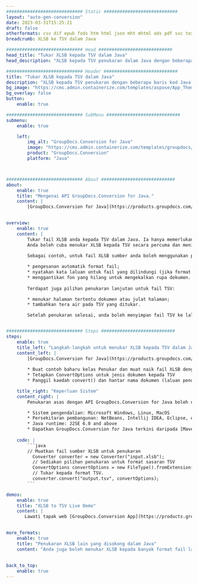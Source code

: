 ```yaml
---
############################# Static ############################
layout: "auto-gen-conversion"
date: 2023-03-31T15:25:21
draft: false
otherformats: csv dif epub fods htm html json mht mhtml ods pdf sxc tex tsv xlam xls xlsb xlsm xlsx xlt xltm xltx xml xps
breadcrumb: XLSB ke TSV dalam Java

############################# Head ############################
head_title: "Tukar XLSB kepada TSV dalam Java"
head_description: "XLSB kepada TSV penukaran dalam Java dengan beberapa baris kod. Tukar lebih 160 format fail menggunakan API penukaran dokumen GroupDocs untuk Java"

############################# Header ############################
title: "Tukar XLSB kepada TSV dalam Java"
description: "XLSB kepada TSV penukaran dengan beberapa baris kod Java."
bg_image: "https://cms.admin.containerize.com/templates/aspose/App_Themes/V3/images/bg/header1.png"
bg_overlay: false
button:
    enable: true

############################# SubMenu ############################
submenu:
    enable: true

    left:
        img_alt: "GroupDocs.Conversion for Java"
        image: "https://cms.admin.containerize.com/templates/groupdocs/images/product-logos/90x90-noborder/groupdocs-conversion-java.png"
        product: "GroupDocs.Conversion"
        platform: "Java"



############################# About ############################
about:
    enable: true
    title: "Mengenai API GroupDocs.Conversion for Java."
    content: |
        [GroupDocs.Conversion for Java](https://products.groupdocs.com/conversion/java/) ialah API penukaran format fail lanjutan untuk menukar antara imej popular dan format dokumen seperti Microsoft Office, OpenDocument, PDF, HTML, e-mel, CAD. dan banyak lagi dengan hanya beberapa baris kod. API asli secara automatik mengesan format dokumen asal dan menawarkan banyak pilihan untuk menyesuaikan dokumen yang ditukar. Bersama-sama dengan fungsi mengekstrak maklumat daripada dokumen, ia juga menyokong caching hasil penukaran ke cakera tempatan secara lalai. Walau bagaimanapun, sebarang jenis storan cache boleh disokong dengan melaksanakan antara muka yang sesuai - Amazon S3, Dropbox, Google Drive, Windows Azure, Reddis atau mana-mana yang lain.
    

overview:
    enable: true
    content: |
        Tukar fail XLSB anda kepada TSV dalam Java. Ia hanya memerlukan beberapa baris kod Java pada mana-mana platform pilihan anda, seperti Windows, Linux, macOS.
        Anda boleh cuba menukar XLSB kepada TSV secara percuma dan menilai kualiti hasil penukaran. Bersama-sama dengan skrip penukaran fail mudah, anda boleh mencuba pilihan yang lebih canggih untuk memuatkan fail sumber XLSB dan menyimpan output TSV. 
        
        Sebagai contoh, untuk fail XLSB sumber anda boleh menggunakan pilihan pemuatan berikut:

        * pengesanan automatik format fail;
        * nyatakan kata laluan untuk fail yang dilindungi (jika format fail menyokongnya);
        * menggantikan fon yang hilang untuk mengekalkan rupa dokumen.
        
        Terdapat juga pilihan penukaran lanjutan untuk fail TSV:

        * menukar halaman tertentu dokumen atau julat halaman;
        * tambahkan tera air pada TSV yang ditukar.

        Setelah penukaran selesai, anda boleh menyimpan fail TSV ke laluan fail setempat anda atau ke mana-mana storan pihak ketiga seperti FTP, Amazon S3, Google Drive, Dropbox dll. Sila ambil perhatian - untuk menukar XLSB kepada TSV, anda tidak perlu memasang sebarang perisian tambahan, seperti MS Office, Open Office, Adobe Acrobat Reader dsb.


############################# Steps ############################
steps:
    enable: true
    title_left: "Langkah-langkah untuk menukar XLSB kepada TSV dalam Java"
    content_left: |
        [GroupDocs.Conversion for Java](https://products.groupdocs.com/conversion/java/) membenarkan pembangun menukar fail XLSB kepada TSV dengan mudah dengan beberapa baris kod.
        
        * Buat contoh baharu kelas Penukar dan muat naik fail XLSB dengan laluan penuh
        * Tetapkan ConvertOptions untuk jenis dokumen kepada TSV
        * Panggil kaedah convert() dan hantar nama dokumen (laluan penuh) dan format (TSV) sebagai parameter

    title_right: "Keperluan Sistem"
    content_right: |
        Penukaran asas dengan API GroupDocs.Conversion for Java boleh dilakukan dengan hanya beberapa baris kod. API kami disokong pada semua platform dan sistem pengendalian utama. Sebelum melaksanakan kod di bawah, pastikan anda mempunyai prasyarat berikut dipasang pada sistem anda.

        * Sistem pengendalian: Microsoft Windows, Linux, MacOS
        * Persekitaran pembangunan: NetBeans, Intellij IDEA, Eclipse, etc.
        * Java runtime: J2SE 6.0 and above
        * Dapatkan GroupDocs.Conversion for Java terkini daripada [Maven](https://repository.groupdocs.com/webapp/#/artifacts/browse/tree/General/repo/com/groupdocs/groupdocs-conversion)
         
    code: |
        ```java    
        // Muatkan fail sumber XLSB untuk penukaran
          Converter converter = new Converter("input.xlsb");
          // Sediakan pilihan penukaran untuk format sasaran TSV
          ConvertOptions convertOptions = new FileType().fromExtension("tsv").getConvertOptions();
          // Tukar kepada format TSV.
          converter.convert("output.tsv", convertOptions);
        ```

demos:
    enable: true
    title: "XLSB to TSV Live Demo"
    content: |
       Lawati tapak web [GroupDocs.Conversion App](https://products.groupdocs.app/conversion/family) kami dan cuba XLSB kepada TSV penukaran sekarang. Demo percuma mempunyai faedah berikut
          

more_formats:
    enable: true
    title: "Penukaran XLSB lain yang disokong dalam Java"
    content: "Anda juga boleh menukar XLSB kepada banyak format fail lain. Sila lihat senarai di bawah."
       
       
back_to_top:
    enable: true
---
```

